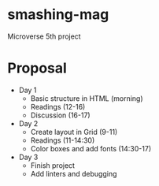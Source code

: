 # smashing-mag
Microverse 5th project

# Proposal

- Day 1
  - Basic structure in HTML (morning)
  - Readings (12-16)
  - Discussion (16-17)
- Day 2
  - Create layout in Grid (9-11)
  - Readings (11-14:30)
  - Color boxes and add fonts (14:30-17)
- Day 3
  - Finish project
  - Add linters and debugging  
